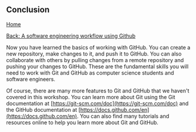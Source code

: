 ## Conclusion

[Home](README.md)

[Back: A software engineering workflow using Github](06_software_engineering_workflow.md)

Now you have learned the basics of working with GitHub. You can create a new repository, make changes to it, and push it to GitHub. You can also collaborate with others by pulling changes from a remote repository and pushing your changes to GitHub. These are the fundamental skills you will need to work with Git and GitHub as computer science students and software engineers.

Of course, there are many more features to Git and GitHub that we haven't covered in this workshop. You can learn more about Git using the Git documentation at [https://git-scm.com/doc](https://git-scm.com/doc) and the GitHub documentation at [https://docs.github.com/en](https://docs.github.com/en). You can also find many tutorials and resources online to help you learn more about Git and GitHub.
